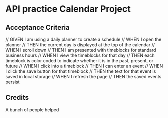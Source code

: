 # API practice Calendar Project


## Acceptance Criteria
// GIVEN I am using a daily planner to create a schedule
// WHEN I open the planner
// THEN the current day is displayed at the top of the calendar
// WHEN I scroll down
// THEN I am presented with timeblocks for standard business hours
// WHEN I view the timeblocks for that day
// THEN each timeblock is color coded to indicate whether it is in the past, present, or future
// WHEN I click into a timeblock
// THEN I can enter an event
// WHEN I click the save button for that timeblock
// THEN the text for that event is saved in local storage
// WHEN I refresh the page
// THEN the saved events persist

## Credits
A bunch of people helped